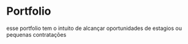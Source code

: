 # Portfolio
esse portfolio tem o intuito de alcançar oportunidades de estagios ou pequenas contratações
